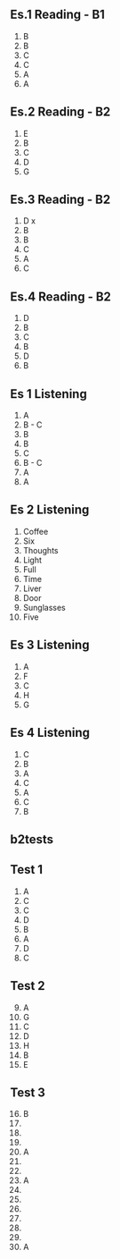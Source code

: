 ## Es.1 Reading - B1

1. B
2. B
3. C
4. C
5. A 
6. A

## Es.2 Reading - B2
1. E
2. B
3. C
4. D
5. G

## Es.3 Reading - B2
1. D x
2. B
3. B
4. C
5. A
6. C

## Es.4 Reading - B2	

1. D
2. B
3. C 
4. B 
5. D
6. B


## Es 1 Listening
1. A
2. B - C
3. B 
4. B
5. C
6. B - C
7. A 
8. A 

## Es 2 Listening
1. Coffee
2. Six
3. Thoughts 
4. Light
5. Full
6. Time
7. Liver
8. Door 
9. Sunglasses 
10. Five 

## Es 3 Listening
1. A
2. F
3. C
4. H 
5. G

## Es 4 Listening
1. C
2. B
3. A 
4. C 
5. A 
6. C 
7. B


## b2tests

## Test 1

1. A
2. C
3. C 
4. D 
5. B
6. A
7. D
8. C

## Test 2
9. A
10. G
11. C
12. D
13. H
14. B
15. E

## Test 3
16. B
17.  
18.  
19.  
20. A 
21.  
22.  
23. A
24.  
25.  
26.  
27. 
28.  
29.  
30. A 
<!--stackedit_data:
eyJoaXN0b3J5IjpbMjI4Nzg5NDQyLDE0MzgyOTY0NzksMTUyOT
cwMjgwNiwzMTk3NjczNTcsLTEwNTYxMjYyMDcsLTE1Nzk4Njkz
MzAsLTE5NzQyMzYxMTYsLTM1MzM2OTgyMiwtMjExMjU4MjA5NS
wyMjI5NTYxNTgsLTEyNDIzMTU4OTMsLTExNjg3ODc0NTQsLTg2
OTI0MDY0NiwtNDU5Mzg4MzM0LC03OTUxNTA0NTYsNTUzNDYzND
gyLC0xMTYxMTExMzg2LC02MDA5MzkxMzEsLTk4ODE5ODI0Myw3
OTM3OTI2MDRdfQ==
-->